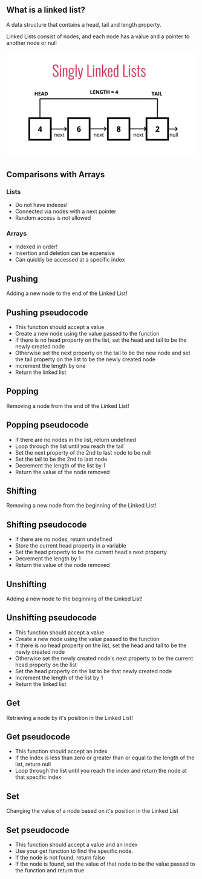 ## What is a linked list?

A data structure that contains a head, tail and length property.

Linked Lists consist of nodes, and each node has a value and a pointer to another node or null

![Singly Linked List](sls.png)

## Comparisons with Arrays

### Lists

* Do not have indexes!
* Connected via nodes with a next pointer
* Random access is not allowed

### Arrays

* Indexed in order!
* Insertion and deletion can be expensive
* Can quickly be accessed at a specific index

## Pushing

Adding a new node to the end of the Linked List!

## Pushing pseudocode

* This function should accept a value
* Create a new node using the value passed to the function
* If there is no head property on the list, set the head and tail to be the newly created node
* Otherwise set the next property on the tail to be the new node and set the tail property on the list to be the newly created node
* Increment the length by one
* Return the linked list

## Popping

Removing a node from the end of the Linked List!

## Popping pseudocode

* If there are no nodes in the list, return undefined
* Loop through the list until you reach the tail
* Set the next property of the 2nd to last node to be null
* Set the tail to be the 2nd to last node
* Decrement the length of the list by 1
* Return the value of the node removed

## Shifting

Removing a new node from the beginning of the Linked List!

## Shifting pseudocode

* If there are no nodes, return undefined
* Store the current head property in a variable
* Set the head property to be the current head's next property
* Decrement the length by 1
* Return the value of the node removed

## Unshifting

Adding a new node to the beginning of the Linked List!

## Unshifting pseudocode

* This function should accept a value
* Create a new node using the value passed to the function
* If there is no head property on the list, set the head and tail to be the newly created node
* Otherwise set the newly created node's next property to be the current head property on the list
* Set the head property on the list to be that newly created node
* Increment the length of the list by 1
* Return the linked list

## Get

Retrieving a node by it's position in the Linked List!

## Get pseudocode

* This function should accept an index
* If the index is less than zero or greater than or equal to the length of the list, return null
* Loop through the list until you reach the index and return the node at that specific index

## Set

Changing the value of a node based on it's position in the Linked List

## Set pseudocode

* This function should accept a value and an index
* Use your get function to find the specific node.
* If the node is not found, return false
* If the node is found, set the value of that node to be the value passed to the function and return true